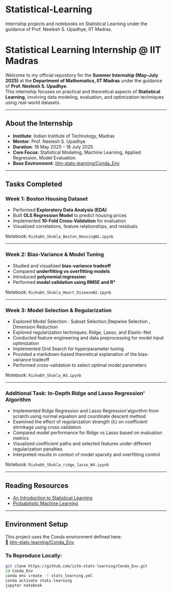 # Statistical-Learning
Internship projects and notebooks on Statistical Learning under the guidance of Prof. Neelesh S. Upadhye, IIT Madras.
# Statistical Learning Internship @ IIT Madras

Welcome to my official repository for the **Summer Internship (May–July 2025)** at the **Department of Mathematics, IIT Madras** under the guidance of **Prof. Neelesh S. Upadhye**.  
This internship focuses on practical and theoretical aspects of **Statistical Learning**, involving data modeling, evaluation, and optimization techniques using real-world datasets.

---

## About the Internship

- **Institute**: Indian Institute of Technology, Madras  
- **Mentor**: Prof. Neelesh S. Upadhye  
- **Duration**: 18 May 2025 – 18 July 2025  
- **Core Focus**: Statistical Modeling, Machine Learning, Applied Regression, Model Evaluation  
- **Base Environment**: [iitm-stats-learning/Conda_Env](https://github.com/iitm-stats-learning/Conda_Env)

---

## Tasks Completed

###  Week 1: Boston Housing Dataset
- Performed **Exploratory Data Analysis (EDA)**
- Built **OLS Regression Model** to predict housing prices
- Implemented **10-Fold Cross-Validation** for evaluation
- Visualized correlations, feature relationships, and residuals

 Notebook: `Rishabh_Shukla_Boston_HousingW1.ipynb`

---

###   Week 2: Bias-Variance & Model Tuning
- Studied and visualized **bias-variance tradeoff**
- Compared **underfitting vs overfitting models**
- Introduced **polynomial regression**
- Performed **model validation using RMSE and R²**

 Notebook: `Rishabh_Shukla_Heart_DiseaseW2.ipynb`
 
---
### Week 3: Model Selection & Regularization
- Explored Model Selection : Subset Selection,Stepwise Selection , Dimension Reduction
- Explored regularization techniques: Ridge, Lasso, and Elastic-Net
- Conducted feature engineering and data preprocessing for model input optimization
- Implemented Grid Search for hyperparameter tuning
- Provided a markdown-based theoretical explanation of the bias-variance tradeoff
- Performed cross-validation to select optimal model parameters
  
 Notebook: `Rishabh_Shukla_W3.ipynb`

 ---
### Additional Task: In-Depth Ridge and Lasso Regression' Algorithm
- Implemented Ridge Regression and Lasso Regression'algorithm from scratch using normal equation and coordinate descent method
- Examined the effect of regularization strength (λ) on coefficient shrinkage using cross validation
- Compared model performance for Ridge vs Lasso based on evaluation metrics
- Visualized coefficient paths and selected features under different regularization penalties
- Interpreted results in context of model sparsity and overfitting control

 Notebook: `Rishabh_Shukla_ridge_lasso_W4.ipynb`

 ---
## Reading Resources
- [An Introduction to Statistical Learning](https://www.statlearning.com/?utm_source=chatgpt.com)
- [Probabilistic Machine Learning](https://probml.github.io/pml-book/?utm_source=chatgpt.com)
  
---

##  Environment Setup

This project uses the Conda environment defined here:  
🔗 [iitm-stats-learning/Conda_Env](https://github.com/iitm-stats-learning/Conda_Env)

### To Reproduce Locally:

```bash
git clone https://github.com/iitm-stats-learning/Conda_Env.git
cd Conda_Env
conda env create -f stats_learning.yml
conda activate stats-learning
jupyter notebook

